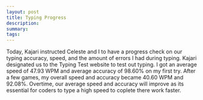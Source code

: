 ```yaml
---
layout: post
title: Typing Progress
description: 
summary: 
tags: 
---
```

  Today, Kajari instructed Celeste and I to have a progress check on our typing accuracy, speed, and the amount of errors I had during typing. Kajari designated us to  the Typing Test website to test out typing. I got an average speed of 47.93 WPM and average accuracy of 98.60% on my first try. After a few games, my overall speed and accuracy became 40.60 WPM and 92.08%. Overtime, our average speed and accuracy will improve as its essential for coders to type a high speed to coplete there work faster.
